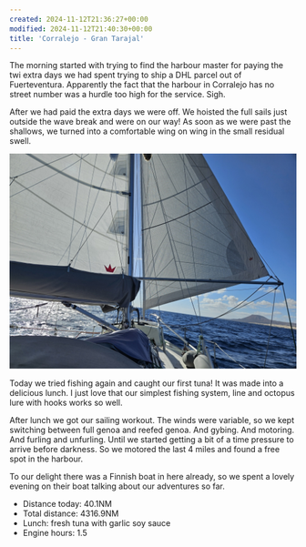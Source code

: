 ```yaml
---
created: 2024-11-12T21:36:27+00:00
modified: 2024-11-12T21:40:30+00:00
title: 'Corralejo - Gran Tarajal'
---
```


The morning started with trying to find the harbour master for paying the twi extra days we had spent trying to ship a DHL parcel out of Fuerteventura. Apparently the fact that the harbour in Corralejo has no street number was a hurdle too high for the service. Sigh.

After we had paid the extra days we were off. We hoisted the full sails just outside the wave break and were on our way! As soon as we were past the shallows, we turned into a comfortable wing on wing in the small residual swell. 

![Image](../2024/9ece30121b0ccf480acad447cacbc1f7.jpg) 

Today we tried fishing again and caught our first tuna! It was made into a delicious lunch. I just love that our simplest fishing system, line and octopus lure with hooks works so well.

After lunch we got our sailing workout. The winds were variable, so we kept switching between full genoa and reefed genoa. And gybing. And motoring. And furling and unfurling. Until we started getting a bit of a time pressure to arrive before darkness. So we motored the last 4 miles and found a free spot in the harbour. 

To our delight there was a Finnish boat in here already, so we spent a lovely evening on their boat talking about our adventures so far.

* Distance today: 40.1NM
* Total distance: 4316.9NM
* Lunch: fresh tuna with garlic soy sauce
* Engine hours: 1.5
